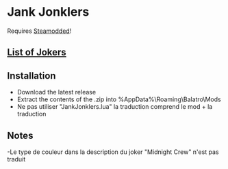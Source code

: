 # Jank Jonklers

Requires [Steamodded](https://github.com/Steamopollys/Steamodded)!

## [List of Jokers](https://spikeof2010.github.io/JankJonklers/)

## Installation

- Download the latest release
- Extract the contents of the .zip into %AppData%\Roaming\Balatro\Mods
- Ne pas utiliser "JankJonklers.lua" la traduction comprend le mod + la traduction

## Notes

-Le type de couleur dans la description du joker "Midnight Crew" n'est pas traduit
